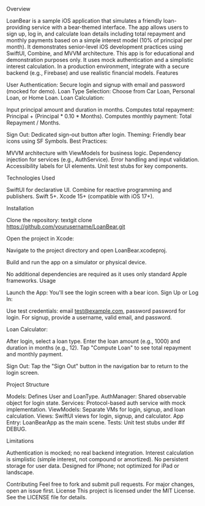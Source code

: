 Overview

LoanBear is a sample iOS application that simulates a friendly loan-providing service with a bear-themed interface. The app allows users to sign up, log in, and calculate loan details including total repayment and monthly payments based on a simple interest model (10% of principal per month). It demonstrates senior-level iOS development practices using SwiftUI, Combine, and MVVM architecture.
This app is for educational and demonstration purposes only. It uses mock authentication and a simplistic interest calculation. In a production environment, integrate with a secure backend (e.g., Firebase) and use realistic financial models.
Features

User Authentication: Secure login and signup with email and password (mocked for demo).
Loan Type Selection: Choose from Car Loan, Personal Loan, or Home Loan.
Loan Calculation:

Input principal amount and duration in months.
Computes total repayment: Principal + (Principal * 0.10 * Months).
Computes monthly payment: Total Repayment / Months.


Sign Out: Dedicated sign-out button after login.
Theming: Friendly bear icons using SF Symbols.
Best Practices:

MVVM architecture with ViewModels for business logic.
Dependency injection for services (e.g., AuthService).
Error handling and input validation.
Accessibility labels for UI elements.
Unit test stubs for key components.



Technologies Used

SwiftUI for declarative UI.
Combine for reactive programming and publishers.
Swift 5+.
Xcode 15+ (compatible with iOS 17+).

Installation

Clone the repository:
textgit clone https://github.com/yourusername/LoanBear.git

Open the project in Xcode:

Navigate to the project directory and open LoanBear.xcodeproj.


Build and run the app on a simulator or physical device.

No additional dependencies are required as it uses only standard Apple frameworks.
Usage

Launch the App: You'll see the login screen with a bear icon.
Sign Up or Log In:

Use test credentials: email test@example.com, password password for login.
For signup, provide a username, valid email, and password.


Loan Calculator:

After login, select a loan type.
Enter the loan amount (e.g., 1000) and duration in months (e.g., 12).
Tap "Compute Loan" to see total repayment and monthly payment.


Sign Out: Tap the "Sign Out" button in the navigation bar to return to the login screen.

Project Structure

Models: Defines User and LoanType.
AuthManager: Shared observable object for login state.
Services: Protocol-based auth service with mock implementation.
ViewModels: Separate VMs for login, signup, and loan calculation.
Views: SwiftUI views for login, signup, and calculator.
App Entry: LoanBearApp as the main scene.
Tests: Unit test stubs under #if DEBUG.

Limitations

Authentication is mocked; no real backend integration.
Interest calculation is simplistic (simple interest, not compound or amortized).
No persistent storage for user data.
Designed for iPhone; not optimized for iPad or landscape.

Contributing
Feel free to fork and submit pull requests. For major changes, open an issue first.
License
This project is licensed under the MIT License. See the LICENSE file for details.
